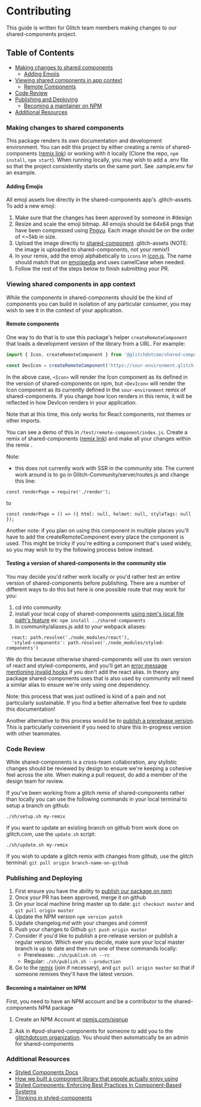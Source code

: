 # Contributing

This guide is written for Glitch team members making changes to our shared-components project.

## Table of Contents
- [Making changes to shared components](#making-changes-to-shared-components)
  * [Adding Emojis](#adding-emojis)
- [Viewing shared components in app context](#viewing-shared-components-in-app-context)
  * [Remote Components](#remote-components)
- [Code Review](#code-review)
- [Publishing and Deploying](#publishing-and-deploying)
  * [Becoming a maintainer on NPM](#becoming-a-maintainer-on-npm)
- [Additional Resources](#additional-resources)

### Making changes to shared components
This package renders its own documentation and development environment. You can edit this project by either creating a remix of shared-components ([remix link](https://glitch.com/edit/#!/remix/shared-components)) or working with it locally (Clone the repo, `npm install`, `npm start`). When running locally, you may wish to add a .env file so that the project consistently starts on the same port. See .sample.env for an example. 

#### Adding Emojis
All emoji assets live directly in the shared-components app's .glitch-assets.  To add a new emoji:
1. Make sure that the changes has been approved by someone in #design
2. Resize and scale the emoji bitmap.  All emojis should be 64x64 pngs that have been compressed using [Pngyu](https://nukesaq88.github.io/Pngyu/).  Each image should be on the order of <~5kb in size.
3. Upload the image directly to [shared-component](https://glitch.com/edit/#!/shared-components) .glitch-assets (NOTE: the image is uploaded to shared-components, not your remix!)
4. In your remix, add the emoji alphabetically to `icons` in [icon.js](https://glitch.com/edit/#!/plump-chime?path=lib/icon.js:162:15).  The name should match that on [emojipedia](https://emojipedia.org/) and uses camelCase when needed.
5. Follow the rest of the steps below to finish submitting your PR.

### Viewing shared components in app context
While the components in shared-components should be the kind of components you can build in isolation of any particular consumer, you may wish to see it in the context of your application.

#### Remote components
One way to do that is to use this package's helper `createRemoteComponent` that loads a development version of the library from a URL. For example:

```js
import { Icon, createRemoteComponent } from '@glitchdotcom/shared-components'

const DevIcon = createRemoteComponent('https://sour-environment.glitch.me/module.js', 'Icon');
```

In the above case, `<Icon>` will render the Icon component as its defined in the version of shared-components on npm, but `<DevIcon>` will render the Icon component as its currently defined in the `sour-environment` remix of shared-components. If you change how Icon renders in this remix, it will be reflected in how DevIcon renders in your application.

Note that at this time, this only works for React components, not themes or other imports.

You can see a demo of this in `/test/remote-component/index.js`.
Create a remix of shared-components ([remix link](https://glitch.com/edit/#!/remix/shared-components)) and make all your changes within the remix .

Note:
- this does not currently work with SSR in the community site. The current work around is to go in Glitch-Community/server/routes.js and change this line:
```
const renderPage = require('./render');
```
to
```
const renderPage = () => ({ html: null, helmet: null, styleTags: null });
```
Another note: if you plan on using this component in multiple places you'll have to add the createRemoteComponent every place the component is used. This might be tricky if you're editing a component that's used widely, so you may wish to try the following process below instead.

#### Testing a version of shared-components in the community stie
You may decide you'd rather work locally or you'd rather test an entire version of shared-components before publishing. There are a number of different ways to do this but here is one possible route that may work for you:

1. cd into community
1. install your local copy of shared-componnents [using npm's local file path's feature](https://docs.npmjs.com/files/package.json#local-paths) ex: `npm install ../shared-components`
1. in community/aliases.js add to your webpack aliases: 
```
  react: path.resolve('./node_modules/react'),
  'styled-components': path.resolve('./node_modules/styled-components')
```
We do this because otherwise shared-components will use its own version of react and styled-components, and you'll get an [error message mentioning invalid hooks](https://reactjs.org/warnings/invalid-hook-call-warning.html) if you don't add the react alias. In theory any package shared-components uses that is also used by community will need a similar alias to ensure we're only using one dependency. 

Note: this process that was just outlined is kind of a pain and not particularly sustainable. If you find a better alternative feel free to update this documentation!

Another alternative to this process would be to [publish a prerelease version](#publishing-and-deploying). This is particularly convenient if you need to share this in-progress version with other teammates.

### Code Review
While shared-components is a cross-team collaboration, any stylistic changes should be reviewed by design to ensure we're keeping a cohesive feel across the site. When making a pull request, do add a member of the design team for review. 

If you've been working from a glitch remix of shared-components rather than locally you can use the following commands in your local terminal to setup a branch on github:

`./sh/setup.sh my-remix`

If you want to update an existing branch on github from work done on glitch.com, use the `update.sh` script:

`./sh/update.sh my-remix`

If you wish to update a glitch remix with changes from github, use the glitch terminal:
`git pull origin branch-name-on-github`

### Publishing and Deploying
1. First ensure you have the ability to [publish our package on npm](#becoming-a-maintainer-on-npm)
1. Once your PR has been approved, merge it on github
1. On your local machine bring master up to date:
`git checkout master` and `git pull origin master`
1. Update the NPM version
`npm version patch`
1. Update changelog.md with your changes and commit
1. Push your changes to Github
`git push origin master`
1. Consider if you'd like to publish a pre-release version or publish a regular version. Which ever you decide, make sure your local master branch is up to date and then run one of these commands locally:
    * Prereleases:
`./sh/publish.sh --rc`
    * Regular: `./sh/publish.sh --production`
1. Go to the [remix](https://glitch.com/~shared-components) (join if necessary), and `git pull origin master` so that if someone remixes they'll have the latest version.

#### Becoming a maintainer on NPM

First, you need to have an NPM account and be a contributor to the shared-components NPM package

1. Create an NPM Account at [npmjs.com/signup](https://www.npmjs.com/signup)

1. Ask in #pod-shared-components for someone to add you to the [glitchdotcom organization](https://docs.npmjs.com/adding-members-to-your-org). You should then automatically be an admin for shared-components

### Additional Resources
* [Styled Components Docs](https://www.styled-components.com/docs/basics#getting-started) 
* [How we built a component library that people actually enjoy using](https://medium.com/styled-components/how-to-build-a-great-component-library-a40d974a412d)
* [Styled Components: Enforcing Best Practices In Component-Based Systems](https://www.smashingmagazine.com/2017/01/styled-components-enforcing-best-practices-component-based-systems/)
* [Thinking in styled-components](https://itnext.io/thinking-in-styled-components-e230ea37c52c)
